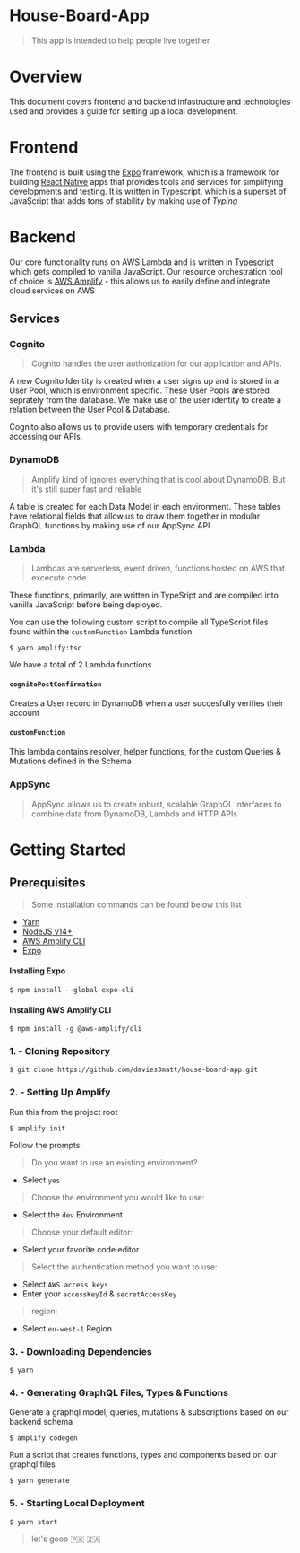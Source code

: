 # House-Board-App

> This app is intended to help people live together

# Overview

This document covers frontend and backend infastructure and technologies used and provides a guide for setting up a local development.

# Frontend

The frontend is built using the [Expo](https://docs.expo.dev/) framework, which is a framework for building [React Native](https://reactnative.dev/docs/getting-started) apps that provides tools and services for simplifying developments and testing. It is written in Typescript, which is a superset of JavaScript that adds tons of stability by making use of _Typing_

# Backend

Our core functionality runs on AWS Lambda and is written in [Typescript](https://www.typescriptlang.org/docs/) which gets compiled to vanilla JavaScript. Our resource orchestration tool of choice is [AWS Amplify](https://docs.amplify.aws/start/q/integration/react/) - this allows us to easily define and integrate cloud services on AWS

## Services

### Cognito

> Cognito handles the user authorization for our application and APIs.

A new Cognito Identity is created when a user signs up and is stored in a User Pool, which is environment specific. These User Pools are stored seprately from the database. We make use of the user identity to create a relation between the User Pool & Database.

Cognito also allows us to provide users with temporary credentials for accessing our APIs.

### DynamoDB

> Amplify kind of ignores everything that is cool about DynamoDB. But it's still super fast and reliable

A table is created for each Data Model in each environment. These tables have relational fields that allow us to draw them together in modular GraphQL functions by making use of our AppSync API

### Lambda

> Lambdas are serverless, event driven, functions hosted on AWS that excecute
> code

These functions, primarily, are written in TypeSript and are compiled into vanilla JavaScript before being deployed.

You can use the following custom script to compile all TypeScript files found within the `customFunction` Lambda function

```
$ yarn amplify:tsc
```

We have a total of 2 Lambda functions

#### `cognitoPostConfirmation`

Creates a User record in DynamoDB when a user succesfully verifies their account

#### `customFunction`

This lambda contains resolver, helper functions, for the custom Queries & Mutations defined in the Schema

### AppSync

> AppSync allows us to create robust, scalable GraphQL interfaces to combine data from DynamoDB, Lambda and HTTP APIs

# Getting Started

## Prerequisites

> Some installation commands can be found below this list

- [Yarn](https://classic.yarnpkg.com/lang/en/docs/install/#mac-stable)
- [NodeJS v14+](https://nodejs.org/en/download/)
- [AWS Amplify CLI](https://github.com/aws-amplify/amplify-cli)
- [Expo](https://docs.expo.dev/get-started/installation/)

#### Installing Expo

```
$ npm install --global expo-cli
```

#### Installing AWS Amplify CLI

```
$ npm install -g @aws-amplify/cli
```

### 1. - Cloning Repository

```
$ git clone https://github.com/davies3matt/house-board-app.git
```

### 2. - Setting Up Amplify

Run this from the project root

```
$ amplify init
```

Follow the prompts:

> Do you want to use an existing environment?

- Select `yes`

> Choose the environment you would like to use:

- Select the `dev` Environment

> Choose your default editor:

- Select your favorite code editor

> Select the authentication method you want to use:

- Select `AWS access keys`
- Enter your `accessKeyId` & `secretAccessKey`

> region:

- Select `eu-west-1` Region

### 3. - Downloading Dependencies

```
$ yarn
```

### 4. - Generating GraphQL Files, Types & Functions

Generate a graphql model, queries, mutations & subscriptions based on our backend schema

```
$ amplify codegen
```

Run a script that creates functions, types and components based on our graphql files

```
$ yarn generate
```

### 5. - Starting Local Deployment

```
$ yarn start
```

> let's gooo 🇵🇰 🇿🇦
